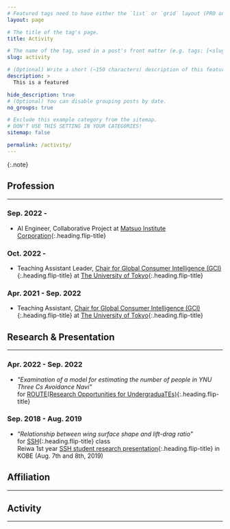 ```yaml
---
# Featured tags need to have either the `list` or `grid` layout (PRO only).
layout: page

# The title of the tag's page.
title: Activity

# The name of the tag, used in a post's front matter (e.g. tags: [<slug>]).
slug: activity

# (Optional) Write a short (~150 characters) description of this featured tag.
description: >
  This is a featured 

hide_description: true
# (Optional) You can disable grouping posts by date.
no_groups: true

# Exclude this example category from the sitemap.
# DON'T USE THIS SETTING IN YOUR CATEGORIES!
sitemap: false

permalink: /activity/
---
```


{:.note}

## Profession
----------------------------------------------------------------
### Sep. 2022 -
* AI Engineer, Collaborative Project at [Matsuo Institute Corporation]{:.heading.flip-title}

### Oct. 2022 -
* Teaching Assistant Leader, [Chair for Global Consumer Intelligence (GCI)]{:.heading.flip-title} at [The University of Tokyo]{:.heading.flip-title}

### Apr. 2021 - Sep. 2022
* Teaching Assistant, [Chair for Global Consumer Intelligence (GCI)]{:.heading.flip-title} at [The University of Tokyo]{:.heading.flip-title}

## Research & Presentation
----------------------------------------------------------------
### Apr. 2022 - Sep. 2022
* *"Examination of a model for estimating the number of people in YNU Three Cs Avoidance Navi"* <br>
for [ROUTE(Research Opportunities for UndergraduaTEs)]{:.heading.flip-title}

### Sep. 2018 - Aug. 2019
* *"Relationship between wing surface shape and lift-drag ratio"* <br>
for [SSH]{:.heading.flip-title} class <br>
Reiwa 1st year [SSH student research presentation]{:.heading.flip-title} in KOBE (Aug. 7th and 8th, 2019)

## Affiliation
----------------------------------------------------------------  

## Activity
----------------------------------------------------------------


[Matsuo Institute Corporation]: https://matsuo-institute.com/

[Chair for Global Consumer Intelligence (GCI)]: https://gci.t.u-tokyo.ac.jp/

[The University of Tokyo]: https://www.u-tokyo.ac.jp/ja/index.html

[ROUTE(Research Opportunities for UndergraduaTEs)]: http://es-route.ynu.ac.jp/

[SSH]: https://www.jst.go.jp/cpse/ssh/index.html

[SSH student research presentation]: https://www.jst.go.jp/cpse/ssh/ssh/public/sshevent.html 

